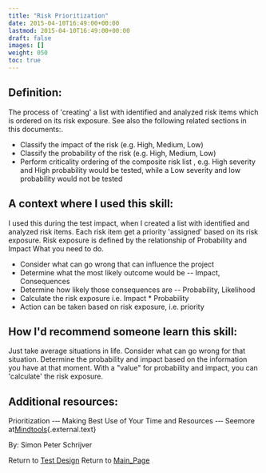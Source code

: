 ```yaml
---
title: "Risk Prioritization"
date: 2015-04-10T16:49:00+00:00
lastmod: 2015-04-10T16:49:00+00:00
draft: false
images: []
weight: 050
toc: true
---
```



## Definition:

The process of \'creating\' a list with identified and analyzed risk items which is ordered on its risk exposure.
See also the following related sections in this documents:.

* Classify the impact of the risk (e.g. High, Medium, Low)
* Classify the probability of the risk (e.g. High, Medium, Low)
* Perform criticality ordering of the composite risk list , e.g. High severity and High probability would be tested, while a Low severity and low probability would not be tested

## A context where I used this skill:

I used this during the test impact, when I created a list with identified and analyzed risk items.
Each risk item get a priority \'assigned\' based on its risk exposure.
Risk exposure is defined by the relationship of Probability and Impact What you need to do.

* Consider what can go wrong that can influence the project
* Determine what the most likely outcome would be -- Impact, Consequences
* Determine how likely those consequences are -- Probability, Likelihood
* Calculate the risk exposure i.e. Impact \* Probability
* Action can be taken based on risk exposure, i.e. priority

## How I\'d recommend someone learn this skill:

Just take average situations in life.
Consider what can go wrong for that situation.
Determine the probability and impact based on the information you have at that moment.
With a \"value\" for probability and impact, you can \'calculate\' the risk exposure.

## Additional resources:

Prioritization -‐‑ Making Best Use of Your Time and Resources -‐‑ Seemore at[Mindtools](http://www.mindtools.com/pages/article/newHTE_92.htm){.external.text}

By: Simon Peter Schrijver

Return to [Test Design](Test_Design.html?title=Test_Design "Test Design")
Return to [Main\_Page](Main_Page.html?title=Main_Page "Main Page")
